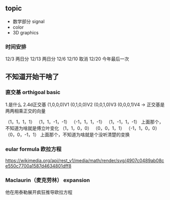 ## topic 
* 数学部分 signal
* color
* 3D graphics

### 时间安排
12/3 两日分 12/13 两日分
12/6 12/10 取消
12/20 今年最后一次

## 不知道开始干啥了
### 直交基 orthigoal basic
1.是什么
2.4d正交基
(1,0,0,0)V1
(0,1,0,0)V2
(0,0,1,0)V3
(0,0,0,1)V4
-> 正交基是两两相乘正交的向量

（1，1，1，1）
（1，1，-1，-1）
（-1，1，1，-1）
（1，-1，1，-1）
上面那个，不知道为啥就是傅立叶变化
（1，1，0，0）
（0，0，1，1）
（-1，1，0，0）
（0，0，-1，1）
上面那个，不知道为啥就是个没听清楚的变换
### eular formula 欧拉方程
https://wikimedia.org/api/rest_v1/media/math/render/svg/4907c0489ab08ce550c7700a1587d4634801dff8
### Maclaurin（麦克劳林） expansion
他在用泰勒展开疯狂推导欧拉方程